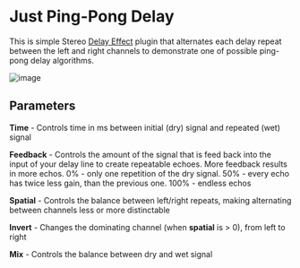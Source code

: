 # Just Ping-Pong Delay

This is simple Stereo [Delay Effect](https://en.m.wikipedia.org/wiki/Delay_(audio_effect)) plugin that alternates each delay repeat between the left and right channels to demonstrate one of possible ping-pong delay algorithms.

![image](https://user-images.githubusercontent.com/6858921/142690396-4f2484bc-35c3-406b-8652-deebe5cb1414.png)

## Parameters

**Time** - Controls time in ms between initial (dry) signal and repeated (wet) signal

**Feedback** - Controls the amount of the signal that is feed back into the input of your delay line to create repeatable echoes. More feedback results in more echos. 0% - only one repetition of the dry signal. 50% - every echo has twice less gain, than the previous one. 100% - endless echos

**Spatial** - Controls the balance between left/right repeats, making alternating between channels less or more distinctable

**Invert** - Changes the dominating channel (when **spatial** is > 0), from left to right

**Mix** - Controls the balance between dry and wet signal

